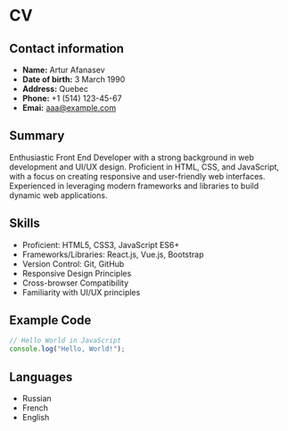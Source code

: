 # CV

## Contact information

- **Name:** Artur Afanasev
- **Date of birth:** 3 March 1990
- **Address:** Quebec
- **Phone:** +1 (514) 123-45-67
- **Emai:** aaa@example.com

## Summary

Enthusiastic Front End Developer with a strong background in web development and UI/UX design. Proficient in HTML, CSS, and JavaScript, with a focus on creating responsive and user-friendly web interfaces. Experienced in leveraging modern frameworks and libraries to build dynamic web applications.

## Skills

- Proficient: HTML5, CSS3, JavaScript ES6+
- Frameworks/Libraries: React.js, Vue.js, Bootstrap
- Version Control: Git, GitHub
- Responsive Design Principles
- Cross-browser Compatibility
- Familiarity with UI/UX principles

## Example Code

```javascript
// Hello World in JavaScript
console.log("Hello, World!");
```

## Languages

- Russian
- French
- English
